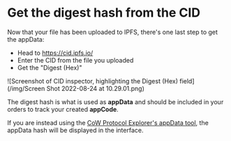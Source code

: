 # Get the digest hash from the CID

Now that your file has been uploaded to IPFS, there's one last step to get the appData:

* Head to https://cid.ipfs.io/
* Enter the CID from the file you uploaded
* Get the "Digest (Hex)"

![Screenshot of CID inspector, highlighting the Digest (Hex) field](/img/Screen Shot 2022-08-24 at 10.29.01.png)

The digest hash is what is used as **appData** and should be included in your orders to track your created **appCode**.

If you are instead using the [CoW Protocol Explorer's appData tool](https://explorer.cow.fi/appdata?tab=encode), the appData hash will be displayed in the interface.

